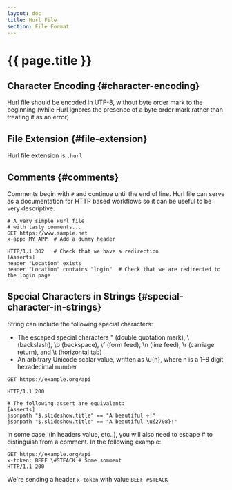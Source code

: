 ```yaml
---
layout: doc
title: Hurl File
section: File Format
---
```

# {{ page.title }}

## Character Encoding {#character-encoding}

Hurl file should be encoded in UTF-8, without byte order mark to the beginning
(while Hurl ignores the presence of a byte order mark
rather than treating it as an error)

## File Extension {#file-extension}

Hurl file extension is `.hurl`

## Comments {#comments}

Comments begin with `#` and continue until the end of line. Hurl file can serve as
a documentation for HTTP based workflows so it can be useful to be very descriptive.

```hurl
# A very simple Hurl file
# with tasty comments...
GET https://www.sample.net
x-app: MY_APP  # Add a dummy header

HTTP/1.1 302   # Check that we have a redirection
[Asserts]
header "Location" exists
header "Location" contains "login"  # Check that we are redirected to the login page
```

## Special Characters in Strings {#special-character-in-strings}

String can include the following special characters:

- The escaped special characters \" (double quotation mark), \\ (backslash), \b (backspace), \f (form feed),
 \n (line feed), \r (carriage return), and \t (horizontal tab)
- An arbitrary Unicode scalar value, written as \u{n}, where n is a 1–8 digit hexadecimal number

```hurl
GET https://example.org/api

HTTP/1.1 200

# The following assert are equivalent:
[Asserts]
jsonpath "$.slideshow.title" == "A beautiful ✈!"
jsonpath "$.slideshow.title" == "A beautiful \u{2708}!"
```

In some case, (in headers value, etc..), you will also need to escape # to distinguish from a comment.
In the following example:

```hurl
GET https://example.org/api
x-token: BEEF \#STEACK # Some somment
HTTP/1.1 200
```

We're sending a header `x-token` with value `BEEF #STEACK`
